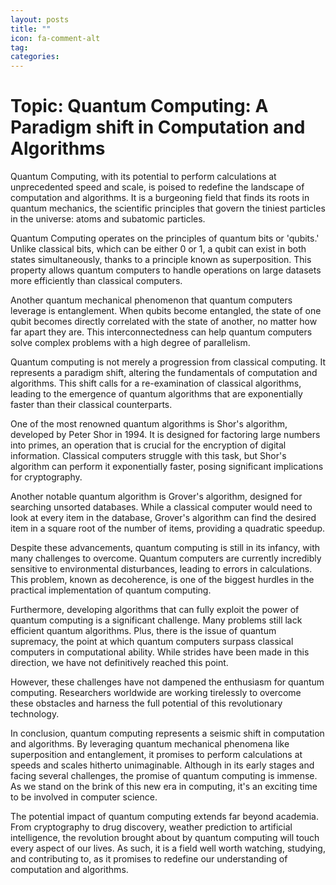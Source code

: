 ```yaml
---
layout: posts
title: ""
icon: fa-comment-alt
tag: 
categories: 
---
```


# Topic: Quantum Computing: A Paradigm shift in Computation and Algorithms

Quantum Computing, with its potential to perform calculations at unprecedented speed and scale, is poised to redefine the landscape of computation and algorithms. It is a burgeoning field that finds its roots in quantum mechanics, the scientific principles that govern the tiniest particles in the universe: atoms and subatomic particles.

Quantum Computing operates on the principles of quantum bits or 'qubits.' Unlike classical bits, which can be either 0 or 1, a qubit can exist in both states simultaneously, thanks to a principle known as superposition. This property allows quantum computers to handle operations on large datasets more efficiently than classical computers.

Another quantum mechanical phenomenon that quantum computers leverage is entanglement. When qubits become entangled, the state of one qubit becomes directly correlated with the state of another, no matter how far apart they are. This interconnectedness can help quantum computers solve complex problems with a high degree of parallelism.

Quantum computing is not merely a progression from classical computing. It represents a paradigm shift, altering the fundamentals of computation and algorithms. This shift calls for a re-examination of classical algorithms, leading to the emergence of quantum algorithms that are exponentially faster than their classical counterparts.

One of the most renowned quantum algorithms is Shor's algorithm, developed by Peter Shor in 1994. It is designed for factoring large numbers into primes, an operation that is crucial for the encryption of digital information. Classical computers struggle with this task, but Shor's algorithm can perform it exponentially faster, posing significant implications for cryptography.

Another notable quantum algorithm is Grover's algorithm, designed for searching unsorted databases. While a classical computer would need to look at every item in the database, Grover's algorithm can find the desired item in a square root of the number of items, providing a quadratic speedup.

Despite these advancements, quantum computing is still in its infancy, with many challenges to overcome. Quantum computers are currently incredibly sensitive to environmental disturbances, leading to errors in calculations. This problem, known as decoherence, is one of the biggest hurdles in the practical implementation of quantum computing.

Furthermore, developing algorithms that can fully exploit the power of quantum computing is a significant challenge. Many problems still lack efficient quantum algorithms. Plus, there is the issue of quantum supremacy, the point at which quantum computers surpass classical computers in computational ability. While strides have been made in this direction, we have not definitively reached this point.

However, these challenges have not dampened the enthusiasm for quantum computing. Researchers worldwide are working tirelessly to overcome these obstacles and harness the full potential of this revolutionary technology.

In conclusion, quantum computing represents a seismic shift in computation and algorithms. By leveraging quantum mechanical phenomena like superposition and entanglement, it promises to perform calculations at speeds and scales hitherto unimaginable. Although in its early stages and facing several challenges, the promise of quantum computing is immense. As we stand on the brink of this new era in computing, it's an exciting time to be involved in computer science.

The potential impact of quantum computing extends far beyond academia. From cryptography to drug discovery, weather prediction to artificial intelligence, the revolution brought about by quantum computing will touch every aspect of our lives. As such, it is a field well worth watching, studying, and contributing to, as it promises to redefine our understanding of computation and algorithms.